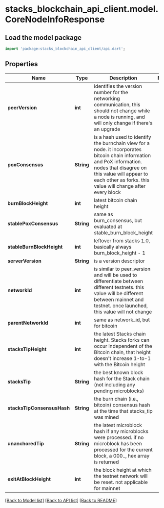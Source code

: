 # stacks_blockchain_api_client.model.CoreNodeInfoResponse

## Load the model package
```dart
import 'package:stacks_blockchain_api_client/api.dart';
```

## Properties
Name | Type | Description | Notes
------------ | ------------- | ------------- | -------------
**peerVersion** | **int** | identifies the version number for the networking communication, this should not change while a node is running, and will only change if there's an upgrade | 
**poxConsensus** | **String** | is a hash used to identify the burnchain view for a node. it incorporates bitcoin chain information and PoX information. nodes that disagree on this value will appear to each other as forks. this value will change after every block | 
**burnBlockHeight** | **int** | latest bitcoin chain height | 
**stablePoxConsensus** | **String** | same as burn_consensus, but evaluated at stable_burn_block_height | 
**stableBurnBlockHeight** | **int** | leftover from stacks 1.0, basically always burn_block_height - 1 | 
**serverVersion** | **String** | is a version descriptor | 
**networkId** | **int** | is similar to peer_version and will be used to differentiate between different testnets. this value will be different between mainnet and testnet. once launched, this value will not change | 
**parentNetworkId** | **int** | same as network_id, but for bitcoin | 
**stacksTipHeight** | **int** | the latest Stacks chain height. Stacks forks can occur independent of the Bitcoin chain, that height doesn't increase 1-to-1 with the Bitcoin height | 
**stacksTip** | **String** | the best known block hash for the Stack chain (not including any pending microblocks) | 
**stacksTipConsensusHash** | **String** | the burn chain (i.e., bitcoin) consensus hash at the time that stacks_tip was mined | 
**unanchoredTip** | **String** | the latest microblock hash if any microblocks were processed. if no microblock has been processed for the current block, a 000.., hex array is returned | 
**exitAtBlockHeight** | **int** | the block height at which the testnet network will be reset. not applicable for mainnet | 

[[Back to Model list]](../README.md#documentation-for-models) [[Back to API list]](../README.md#documentation-for-api-endpoints) [[Back to README]](../README.md)


